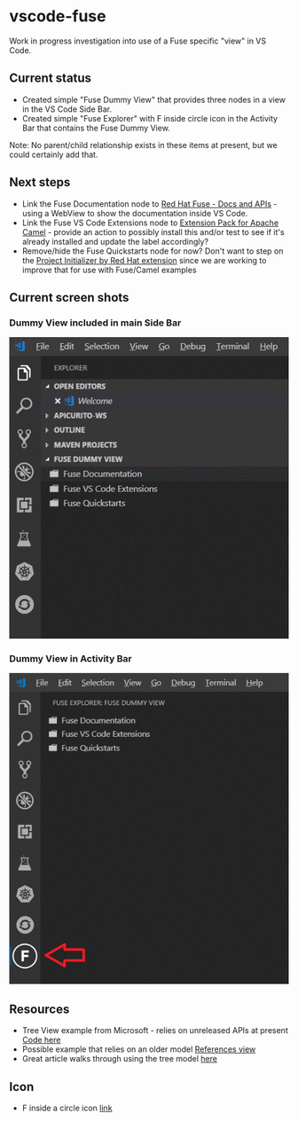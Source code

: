 # vscode-fuse

Work in progress investigation into use of a Fuse specific "view" in VS Code.

## Current status

* Created simple "Fuse Dummy View" that provides three nodes in a view in the VS Code Side Bar.
* Created simple "Fuse Explorer" with F inside circle icon in the Activity Bar that contains the Fuse Dummy View.

Note: No parent/child relationship exists in these items at present, but we could certainly add that.

## Next steps

* Link the Fuse Documentation node to [Red Hat Fuse - Docs and APIs](https://developers.redhat.com/products/fuse/docs-and-apis/) - using a WebView to show the documentation inside VS Code.
* Link the Fuse VS Code Extensions node to [Extension Pack for Apache Camel](https://marketplace.visualstudio.com/items?itemName=camel-tooling.apache-camel-extension-pack) - provide an action to possibly install this and/or test to see if it's already installed and update the label accordingly?
* Remove/hide the Fuse Quickstarts node for now? Don't want to step on the [Project Initializer by Red Hat extension](https://marketplace.visualstudio.com/items?itemName=redhat.project-initializer) since we are working to improve that for use with Fuse/Camel examples

## Current screen shots

### Dummy View included in main Side Bar

![Dummy View](media/dummy-view.gif)

### Dummy View in Activity Bar

![Dummy View with icon in Activity Bar](media/dummy-view-with-activity-bar-icon.gif)

## Resources

* Tree View example from Microsoft - relies on unreleased APIs at present [Code here](https://github.com/Microsoft/vscode-extension-samples/tree/master/tree-view-sample/src)
* Possible example that relies on an older model [References view](https://github.com/Microsoft/vscode-references-view/blob/master/src/provider.ts)
* Great article walks through using the tree model [here](https://medium.com/@sanaajani/creating-your-first-vs-code-extension-8dbdef2d6ad9)

## Icon

* F inside a circle icon [link](https://www.flaticon.com/free-icon/f-inside-a-circle_12605#term=letter%20f&page=1&position=6)
